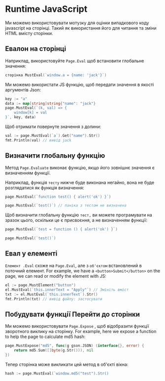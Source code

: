 # Runtime JavaScript

Ми можемо використовувати мотузку для оцінки випадкового коду javascript на сторінці. Такий як використання його для читання та зміни HTML вмісту сторінки.

## Евалон на сторінці

Наприклад, використовуйте `Page.Eval` щоб встановити глобальне значення:

```go
сторінка MustEval(`window.a = {name: 'jack'}`)
```

Ми можемо використати JS функцію, щоб передати значення в якості аргументів Json:

```go
key := "a"
data := map[string]string{"name": "jack"}
page.MustEval(`(k, val) => {
    window[k] = val
}`, key, data)
```

Щоб отримати повернуте значення з долини:

```go
val := page.MustEval(`a`).Get("name").Str()
fmt.Println(val) // вивід jack
```

## Визначити глобальну функцію

Метод `Page.Evaluate` виконає функцію, якщо його зовнішнє значення є визначенням функції.

Наприклад, функція `тесту` нижче буде виконана негайно, вона не буде розглядатися як функція визначення:

```go
page.MustEval(`function test() { alert('ok') }`)

page.MustEval(`test()`) // паніка з тестом не визначена
```

Щоб визначити глобальну функцію `тест,` ви можете програмувати на зразок цього, оскільки це є присвоєння, а не визначенням функції:

```go
page.MustEval(`test = function () { alert('ok') }`)

page.MustEval(`test()`)
```

## Евал у елементі

`Елемент .Eval` схоже на `Page.Eval`, але з `об'єктом` встановлений в поточний елемент. For example, we have a `<button>Submit</button>` on the page, we can read or modify the element with JS:

```go
el := page.MustElement("button")
el.MustEval(`this.innerText = "Apply"`) // Змініть вміст
txt := el.MustEval(`this.innerText`).Str()
fmt.Println(txt) // вивід файлу: застосувати
```

## Побудувати функції Перейти до сторінки

Ми можемо використовувати `Page.Expose` , щоб відобразити функції зворотного виклику на сторінку. For example, here we expose a function to help the page to calculate md5 hash:

```go
page.MustExpose("md5", func(g gson.JSON) (interface{}, error) {
    return md5.Sum([]byte(g.Str())), nil
})
```

Тепер сторінка може викликати цей метод в об'єкті вікна:

```go
hash := page.MustEval(`window.md5("test").Str()
```
